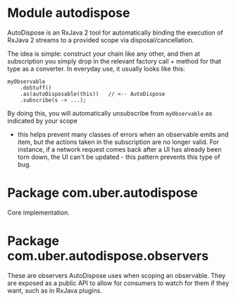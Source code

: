 # Module autodispose

AutoDispose is an RxJava 2 tool for automatically binding the execution of RxJava 2 streams to a
provided scope via disposal/cancellation.

The idea is simple: construct your chain like any other, and then at subscription you simply
drop in the relevant factory call + method for that type as a converter. In everyday use, it
usually looks like this:

```
myObservable
	.doStuff()
	.as(autoDisposable(this))   // <-- AutoDispose
	.subscribe(s -> ...);
```

By doing this, you will automatically unsubscribe from `myObservable` as indicated by your scope
- this helps prevent many classes of errors when an observable emits and item, but the actions
taken in the subscription are no longer valid. For instance, if a network request comes back
after a UI has already been torn down, the UI can't be updated - this pattern prevents this type
of bug.

# Package com.uber.autodispose

Core implementation.

# Package com.uber.autodispose.observers

These are observers AutoDispose uses when scoping an observable. They are exposed as a public API
to allow for consumers to watch for them if they want, such as in RxJava plugins.
